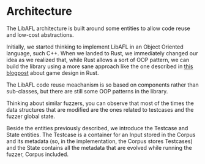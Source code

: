 # Architecture

The LibAFL architecture is built around some entities to allow code reuse and low-cost abstractions.

Initially, we started thinking to implement LibAFL in an Object Oriented language, such C++. When we landed to Rust, we immediately changed our idea as we realized that, while Rust allows a sort of OOP pattern, we can build the library using a more sane approach like the one described in [this blogpost](https://kyren.github.io/2018/09/14/rustconf-talk.html) about game design in Rust.

The LibAFL code reuse meachanism is so based on components rather than sub-classes, but there are still some OOP patterns in the library.

Thinking about similar fuzzers, you can observe that most of the times the data structures that are modified are the ones related to testcases and the fuzzer global state.

Beside the entities previously described, we introduce the Testcase and State entities. The Testcase is a container for an Input stored in the Corpus and its metadata (so, in the implementation, the Corpus stores Testcases) and the State contains all the metadata that are evolved while running the fuzzer, Corpus included.


